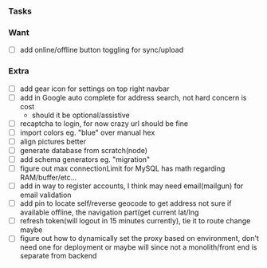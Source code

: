 ### Tasks

### Want
- [ ] add online/offline button toggling for sync/upload

### Extra
- [ ] add gear icon for settings on top right navbar
- [ ] add in Google auto complete for address search, not hard concern is cost
    - should it be optional/assistive
- [ ] recaptcha to login, for now crazy url should be fine
- [ ] import colors eg. "blue" over manual hex
- [ ] align pictures better
- [ ] generate database from scratch(node)
- [ ] add schema generators eg. "migration"
- [ ] figure out max connectionLimit for MySQL has math regarding RAM/buffer/etc...
- [ ] add in way to register accounts, I think may need email(mailgun) for email validation
- [ ] add pin to locate self/reverse geocode to get address not sure if available offline, the navigation part(get current lat/lng
- [ ] refresh token(will logout in 15 minutes currently), tie it to route change maybe
- [ ] figure out how to dynamically set the proxy based on environment, don't need one for deployment or maybe will since not a monolith/front end is separate from backend